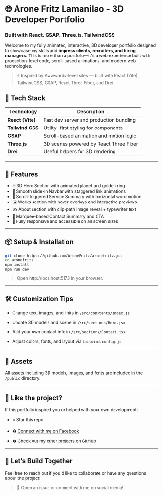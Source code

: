 # 🌐 Arone Fritz Lamanilao - 3D Developer Portfolio

### Built with React, GSAP, Three.js, TailwindCSS

Welcome to my fully animated, interactive, 3D developer portfolio designed to showcase my skills and **impress clients, recruiters, and hiring managers**. This is more than a portfolio—it's a web experience built with production-level code, scroll-based animations, and modern web technologies.

> ⚡ Inspired by Awwwards-level sites — built with React (Vite), TailwindCSS, GSAP, React Three Fiber, and Drei.


## 🚀 Tech Stack

| Technology       | Description                             |
| ---------------- | --------------------------------------- |
| **React (Vite)** | Fast dev server and production bundling |
| **Tailwind CSS** | Utility-first styling for components    |
| **GSAP**         | Scroll-based animation and motion logic |
| **Three.js**     | 3D scenes powered by React Three Fiber  |
| **Drei**         | Useful helpers for 3D rendering         |

---

## 📁 Features

- 🔥 3D Hero Section with animated planet and golden ring
- 🧩 Smooth slide-in Navbar with staggered link animations
- 🎯 Scroll-triggered Service Summary with horizontal word motion
- 🖼️ Works section with hover overlays and interactive previews
- ✍️ About section with clip-path image reveal + typewriter text
- 🏁 Marquee-based Contact Summary and CTA
- 💼 Fully responsive and accessible on all screen sizes

---

## 📦 Setup & Installation

```bash
git clone https://github.com/AroneFritz/aronefritz.git
cd aronefritz
npm install
npm run dev
```

> Open http://localhost:5173 in your browser.

---

## 🛠️ Customization Tips

- Change text, images, and links in `/src/constants/index.js`

- Update 3D models and scene in `/src/sections/Hero.jsx`

- Add your own contact info in `/src/sections/Contact.jsx`

- Adjust colors, fonts, and layout via `tailwind.config.js`

---

## 🔗 Assets

All assets including 3D models, images, and fonts are included in the `/public` directory.

---

## 📣 Like the project?

If this portfolio inspired you or helped with your own development:

- ⭐ Star this repo

- � [Connect with me on Facebook](https://www.facebook.com/arone.lamanilao/)

- � Check out my other projects on GitHub

---

## 🤝 Let’s Build Together

Feel free to reach out if you'd like to collaborate or have any questions about the project!

> 📩 Open an issue or connect with me on social media!
